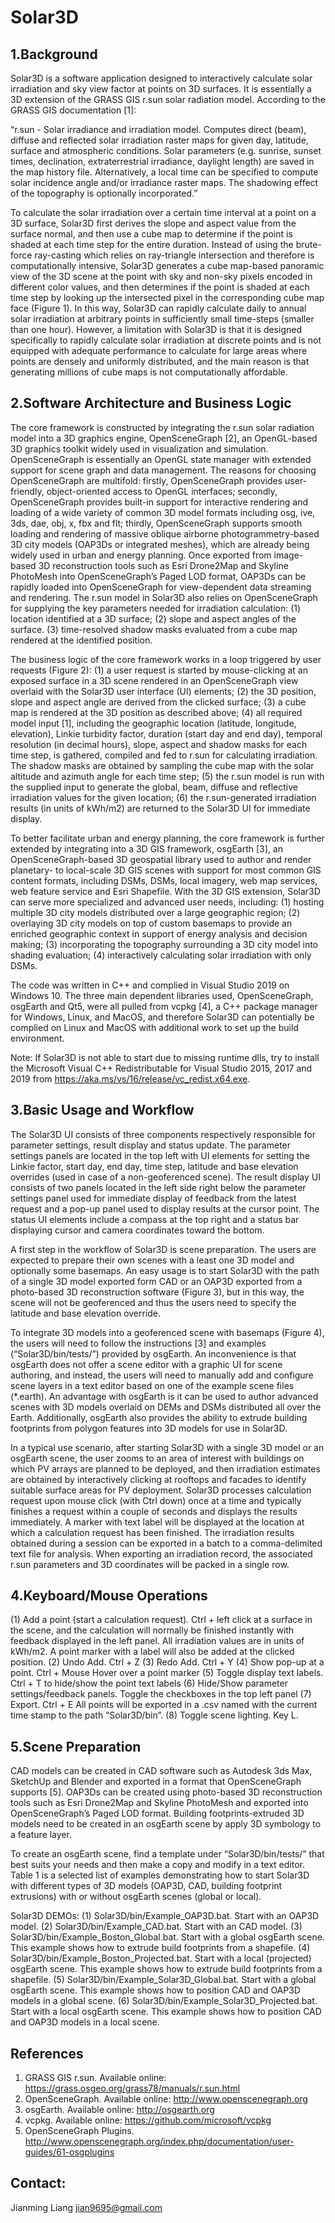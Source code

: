 # Solar3D

## 1.Background
   Solar3D is a software application designed to interactively calculate solar irradiation and sky view factor at points on 3D surfaces. It is essentially a 3D extension of the GRASS GIS r.sun solar radiation model. According to the GRASS GIS documentation [1]:
   
   “r.sun - Solar irradiance and irradiation model. 
   Computes direct (beam), diffuse and reflected solar irradiation raster maps for given day, latitude, surface and atmospheric conditions. Solar parameters (e.g. sunrise, sunset times, declination, extraterrestrial irradiance, daylight length) are saved in the map history file. Alternatively, a local time can be specified to compute solar incidence angle and/or irradiance raster maps. The shadowing effect of the topography is optionally incorporated.”
   
   To calculate the solar irradiation over a certain time interval at a point on a 3D surface, Solar3D first derives the slope and aspect value from the surface normal, and then use a cube map to determine if the point is shaded at each time step for the entire duration. Instead of using the brute-force ray-casting which relies on ray-triangle intersection and therefore is computationally intensive, Solar3D generates a cube map-based panoramic view of the 3D scene at the point with sky and non-sky pixels encoded in different color values, and then determines if the point is shaded at each time step by looking up the intersected pixel in the corresponding cube map face (Figure 1). In this way, Solar3D can rapidly calculate daily to annual solar irradiation at arbitrary points in sufficiently small time-steps (smaller than one hour). However, a limitation with Solar3D is that it is designed specifically to rapidly calculate solar irradiation at discrete points and is not equipped with adequate performance to calculate for large areas where points are densely and uniformly distributed, and the main reason is that generating millions of cube maps is not computationally affordable.

## 2.Software Architecture and Business Logic
   The core framework is constructed by integrating the r.sun solar radiation model into a 3D graphics engine, OpenSceneGraph [2], an OpenGL-based 3D graphics toolkit widely used in visualization and simulation. OpenSceneGraph is essentially an OpenGL state manager with extended support for scene graph and data management. The reasons for choosing OpenSceneGraph are multifold: firstly, OpenSceneGraph provides user-friendly, object-oriented access to OpenGL interfaces; secondly, OpenSceneGraph provides built-in support for interactive rendering and loading of a wide variety of common 3D model formats including osg, ive, 3ds, dae, obj, x, fbx and flt; thirdly, OpenSceneGraph supports smooth loading and rendering of massive oblique airborne photogrammetry-based 3D city models (OAP3Ds or integrated meshes), which are already being widely used in urban and energy planning. Once exported from image-based 3D reconstruction tools such as Esri Drone2Map and Skyline PhotoMesh into OpenSceneGraph’s Paged LOD format, OAP3Ds can be rapidly loaded into OpenSceneGraph for view-dependent data streaming and rendering. The r.sun model in Solar3D also relies on OpenSceneGraph for supplying the key parameters needed for irradiation calculation: (1) location identified at a 3D surface; (2) slope and aspect angles of the surface. (3) time-resolved shadow masks evaluated from a cube map rendered at the identified position.
   
   The business logic of the core framework works in a loop triggered by user requests (Figure 2): (1) a user request is started by mouse-clicking at an exposed surface in a 3D scene rendered in an OpenSceneGraph view overlaid with the Solar3D user interface (UI) elements; (2) the 3D position, slope and aspect angle are derived from the clicked surface; (3) a cube map is rendered at the 3D position as described above; (4) all required model input [1], including the geographic location (latitude, longitude, elevation), Linkie turbidity factor, duration (start day and end day), temporal resolution (in decimal hours), slope, aspect and shadow masks for each time step, is gathered, compiled and fed to r.sun for calculating irradiation. The shadow masks are obtained by sampling the cube map with the solar altitude and azimuth angle for each time step; (5) the r.sun model is run with the supplied input to generate the global, beam, diffuse and reflective irradiation values for the given location; (6) the r.sun-generated irradiation results (in units of kWh/m2) are returned to the Solar3D UI for immediate display.
   
   To better facilitate urban and energy planning, the core framework is further extended by integrating into a 3D GIS framework, osgEarth [3], an OpenSceneGraph-based 3D geospatial library used to author and render planetary- to local-scale 3D GIS scenes with support for most common GIS content formats, including DSMs, DSMs, local imagery, web map services, web feature service and Esri Shapefile. With the 3D GIS extension, Solar3D can serve more specialized and advanced user needs, including: (1) hosting multiple 3D city models distributed over a large geographic region; (2) overlaying 3D city models on top of custom basemaps to provide an enriched geographic context in support of energy analysis and decision making; (3) incorporating the topography surrounding a 3D city model into shading evaluation; (4) interactively calculating solar irradiation with only DSMs.
   
   The code was written in C++ and complied in Visual Studio 2019 on Windows 10. The three main dependent libraries used, OpenSceneGraph, osgEarth and Qt5, were all pulled from vcpkg [4], a C++ package manager for Windows, Linux, and MacOS, and therefore Solar3D can potentially be complied on Linux and MacOS with additional work to set up the build environment.

Note: If Solar3D is not able to start due to missing runtime dlls, try to install the Microsoft Visual C++ Redistributable for Visual Studio 2015, 2017 and 2019 from https://aka.ms/vs/16/release/vc_redist.x64.exe.

## 3.Basic Usage and Workflow
   The Solar3D UI consists of three components respectively responsible for parameter settings, result display and status update. The parameter settings panels are located in the top left with UI elements for setting the Linkie factor, start day, end day, time step, latitude and base elevation overrides (used in case of a non-geoferenced scene). The result display UI consists of two panels located in the left side right below the parameter settings panel used for immediate display of feedback from the latest request and a pop-up panel used to display results at the cursor point. The status UI elements include a compass at the top right and a status bar displaying cursor and camera coordinates toward the bottom.
   
   A first step in the workflow of Solar3D is scene preparation. The users are expected to prepare their own scenes with a least one 3D model and optionally some basemaps. An easy usage is to start Solar3D with the path of a single 3D model exported form CAD or an OAP3D exported from a photo-based 3D reconstruction software (Figure 3), but in this way, the scene will not be geoferenced and thus the users need to specify the latitude and base elevation override.
   
   To integrate 3D models into a geoferenced scene with basemaps (Figure 4), the users will need to follow the instructions [3] and examples (“Solar3D/bin/tests/”) provided by osgEarth. An inconvenience is that osgEarth does not offer a scene editor with a graphic UI for scene authoring, and instead, the users will need to manually add and configure scene layers in a text editor based on one of the example scene files (*.earth). An advantage with osgEarth is it can be used to author advanced scenes with 3D models overlaid on DEMs and DSMs distributed all over the Earth. Additionally, osgEarth also provides the ability to extrude building footprints from polygon features into 3D models for use in Solar3D.
   
   In a typical use scenario, after starting Solar3D with a single 3D model or an osgEarth scene, the user zooms to an area of interest with buildings on which PV arrays are planned to be deployed, and then irradiation estimates are obtained by interactively clicking at rooftops and facades to identify suitable surface areas for PV deployment. Solar3D processes calculation request upon mouse click (with Ctrl down) once at a time and typically finishes a request within a couple of seconds and displays the results immediately. A marker with text label will be displayed at the location at which a calculation request has been finished. The irradiation results obtained during a session can be exported in a batch to a comma-delimited text file for analysis. When exporting an irradiation record, the associated r.sun parameters and 3D coordinates will be packed in a single row.
    
 ## 4.Keyboard/Mouse Operations
(1) Add a point (start a calculation request).
Ctrl + left click at a surface in the scene, and the calculation will normally be finished instantly with feedback displayed in the left panel. All irradiation values are in units of kWh/m2. A point marker with a label will also be added at the clicked position.
(2) Undo Add.
Ctrl + Z
(3) Redo Add.
Ctrl + Y
(4) Show pop-up at a point.
Ctrl + Mouse Hover over a point marker
(5) Toggle display text labels.
Ctrl + T to hide/show the point text labels
(6) Hide/Show parameter settings/feedback panels.
Toggle the checkboxes in the top left panel
(7) Export.
Ctrl + E
All points will be exported in a .csv named with the current time stamp to the path “Solar3D/bin”. 
(8) Toggle scene lighting.
Key L.

 ## 5.Scene Preparation
   CAD models can be created in CAD software such as Autodesk 3ds Max, SketchUp and Blender and exported in a format that OpenSceneGraph supports [5]. OAP3Ds can be created using photo-based 3D reconstruction tools such as Esri Drone2Map and Skyline PhotoMesh and exported into OpenSceneGraph’s Paged LOD format. Building footprints-extruded 3D models need to be created in an osgEarth scene by apply 3D symbology to a feature layer.
   
   To create an osgEarth scene, find a template under “Solar3D/bin/tests/” that best suits your needs and then make a copy and modify in a text editor. Table 1 is a selected list of examples demonstrating how to start Solar3D with different types of 3D models (OAP3D, CAD, building footprint extrusions) with or without osgEarth scenes (global or local). 
   
Solar3D DEMOs:
(1) Solar3D/bin/Example_OAP3D.bat. Start with an OAP3D model.
(2) Solar3D/bin/Example_CAD.bat. Start with an CAD model.
(3) Solar3D/bin/Example_Boston_Global.bat. Start with a global osgEarth scene. This example shows how to extrude build footprints from a shapefile.
(4) Solar3D/bin/Example_Boston_Projected.bat. Start with a local (projected) osgEarth scene. This example shows how to extrude build footprints from a shapefile.
(5) Solar3D/bin/Example_Solar3D_Global.bat. Start with a global osgEarth scene. This example shows how to position CAD and OAP3D models in a global scene.
(6) Solar3D/bin/Example_Solar3D_Projected.bat. Start with a local osgEarth scene. This example shows how to position CAD and OAP3D models in a local scene.

 ## References
1. GRASS GIS r.sun. Available online: https://grass.osgeo.org/grass78/manuals/r.sun.html
2. OpenSceneGraph. Available online: http://www.openscenegraph.org
3. osgEarth. Available online: http://osgearth.org
4. vcpkg. Available online: https://github.com/microsoft/vcpkg
5. OpenSceneGraph Plugins. http://www.openscenegraph.org/index.php/documentation/user-guides/61-osgplugins

## Contact:
Jianming Liang
jian9695@gmail.com

